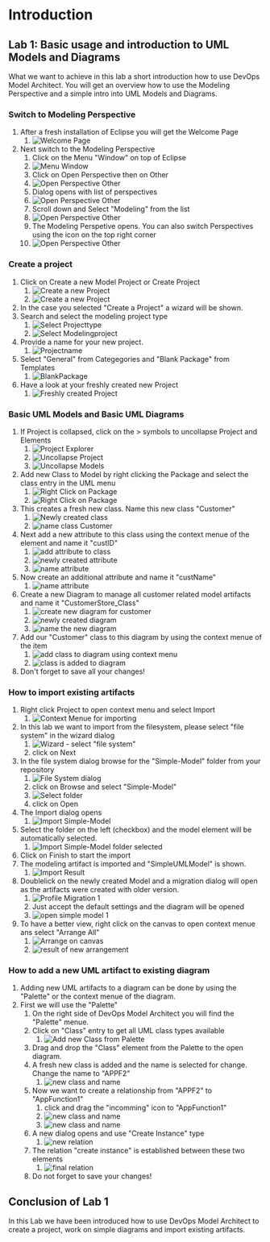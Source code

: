 # Introduction

## Lab 1: Basic usage and introduction to UML Models and Diagrams

What we want to achieve in this lab a short introduction how to use DevOps Model Architect. You will get an overview how to use the Modeling Perspective and a simple intro into UML Models and Diagrams.

### Switch to Modeling Perspective

1. After a fresh installation of Eclipse you will get the Welcome Page
   1. ![Welcome Page](images/Lab_1/0000_1_Eclipse_Welcome.png)
2. Next switch to the Modeling Perspective
   1. Click on the Menu "Window" on top of Eclipse
   2. ![Menu Window](images/Lab_1/0000_1_Perspective_1.png)
   3. Click on Open Perspective then on Other
   4. ![Open Perspective Other](images/Lab_1/0000_1_Perspective_2.png)
   5. Dialog opens with list of perspectives
   6. ![Open Perspective Other](images/Lab_1/0000_1_Perspective_3.png)
   7. Scroll down and Select "Modeling" from the list
   8. ![Open Perspective Other](images/Lab_1/0000_1_Perspective_4.png)
   9. The Modeling Perspetive opens. You can also switch Perspectives using the icon on the top right corner
   10. ![Open Perspective Other](images/Lab_1/0000_1_Perspective_5.png)

### Create a project

1. Click on Create a new Model Project or Create Project
   1. ![Create a new Project](images/Lab_1/0001_1_Create_Model_Project.png)
   2. ![Create a new Project](images/Lab_1/0001_1_Create_Project.png)
2. In the case you selected "Create a Project" a wizard will be shown.
3. Search and select the modeling project type
   1. ![Select Projecttype](images/Lab_1/0001_2_SelectProjectType.png)
   2. ![Select Modelingproject](images/Lab_1/0001_3_ModelingProject.png)
4. Provide a name for your new project.
   1. ![Projectname](images/Lab_1/0001_4_ProjectName.png)
5. Select "General" from Categegories and "Blank Package" from Templates
   1. ![BlankPackage](images/Lab_1/0001_5_BlankPackage.png)
6. Have a look at your freshly created new Project
   1. ![Freshly created Project](images/Lab_1/0001_6_NewlyCreatedProject.png)

### Basic UML Models and Basic UML Diagrams

1. If Project is collapsed, click on the > symbols to uncollapse Project and Elements
   1. ![Project Explorer](images/Lab_1/0001_7_project_explorer.png)
   2. ![Uncollapse Project](images/Lab_1/0001_8_uncollapse_project.png)
   3. ![Uncollapse Models](images/Lab_1/0001_9_uncollapse_models.png)
2. Add new Class to Model by right clicking the Package and select the class entry in the UML menu
   1. ![Right Click on Package](images/Lab_1/0002_1_add_uml_element.png)
   2. ![Right Click on Package](images/Lab_1/0002_2_add_class.png)
3. This creates a fresh new class. Name this new class "Customer"
   1. ![Newly created class](images/Lab_1/0002_3_newly_created_class.png)
   2. ![name class Customer](images/Lab_1/0002_4_name_class.png)
4. Next add a new attribute to this class using the context menue of the element and name it "custID"
   1. ![add attribute to class](images/Lab_1/0002_5_add_attribute_to_class.png)
   2. ![newly created attribute](images/Lab_1/0002_6_newly_created_attribute.png)
   3. ![name attribute](images/Lab_1/0002_7_name_attribute.png)
5. Now create an additional attribute and name it "custName"
   1. ![name attribute](images/Lab_1/0002_8_add_another_attribute_and_name.png)
6. Create a new Diagram to manage all customer related model artifacts and name it "CustomerStore_Class"
   1. ![create new diagram for customer](images/Lab_1/0003_1_add_class_diagram.png)
   2. ![newly created diagram](images/Lab_1/0003_2_newly_created_diagram.png)
   3. ![name the new diagram](images/Lab_1/0003_3_name_diagram.png)
7. Add our "Customer" class to this diagram by using the context menue of the item
   1. ![add class to diagram using context menu](images/Lab_1/0003_4_add_existing_class_to_diagram.png)
   2. ![class is added to diagram](images/Lab_1/0003_5_existing_class_added.png)
8. Don't forget to save all your changes!

### How to import existing artifacts

1. Right click Project to open context menu and select Import
   1. ![Context Menue for importing](images/Lab_1/0004_1_ImportArtifact.png)
2. In this lab we want to import from the filesystem, please select "file system" in the wizard dialog
   1. ![Wizard - select "file system"](images/Lab_1/0004_2_ImportFileSystem.png)
   2. click on Next
3. In the file system dialog browse for the "Simple-Model" folder from your repository
   1. ![File System dialog](images/Lab_1/0004_3_SelectDirectory_1.png)
   2. click on Browse and select "Simple-Model"
   3. ![Select folder](images/Lab_1/0004_3_SelectDirectory_2.png)
   4. click on Open
4. The Import dialog opens
   1. ![Import Simple-Model](images/Lab_1/0004_4_ImportModel_1.png)
5. Select the folder on the left (checkbox) and the model element will be automatically selected.
   1. ![Import Simple-Model folder selected](images/Lab_1/0004_4_ImportModel_2.png)
6. Click on Finish to start the import
7. The modeling artifact is imported and "SimpleUMLModel" is shown.
   1. ![Import Result](images/Lab_1/0004_5_ImportResult.png)
8. Doublelick on the newly created Model and a migration dialog will open as the artifacts were created with older version.
   1. ![Profile Migration 1](images/Lab_1/0004_6_OpenModel_1.png)
   2. Just accept the default settings and the diagram will be opened
   3. ![open simple model 1](images/Lab_1/0004_6_OpenModel_2.png)
9. To have a better view, right click on the canvas to open context menue ans select "Arrange All"
   1. ![Arrange on canvas](images/Lab_1/0004_6_OpenModel_3.png)
   2. ![result of new arrangement](images/Lab_1/0004_6_OpenModel_4.png)

### How to add a new UML artifact to existing diagram

1. Adding new UML artifacts to a diagram can be done by using the "Palette" or the context menue of the diagram.
2. First we will use the "Palette"
   1. On the right side of DevOps Model Architect you will find the "Palette" menue.
   2. Click on "Class" entry to get all UML class types available
      1. ![Add new Class from Palette](images/Lab_1/0004_7_AddModelElement_1.png)
   3. Drag and drop the "Class" element from the Palette to the open diagram.
   4. A fresh new class is added and the name is selected for change. Change the name to "APPF2"
      1. ![new class and name](images/Lab_1/0004_7_AddModelElement_2.png)
   5. Now we want to create a relationship from "APPF2" to "AppFunction1"
      1. click and drag the "incomming" icon to "AppFunction1"
      2. ![new class and name](images/Lab_1/0004_7_AddModelElement_3.png)
      3. ![new class and name](images/Lab_1/0004_7_AddModelElement_4.png)
   6. A new dialog opens and use "Create Instance" type
      1. ![new relation](images/Lab_1/0004_7_AddModelElement_5.png)
   7. The relation "create instance" is established between these two elements
      1. ![final relation](images/Lab_1/0004_7_AddModelElement_6.png)
   8. Do not forget to save your changes!

## Conclusion of Lab 1

In this Lab we have been introduced how to use DevOps Model Architect to create a project, work on simple diagrams and import existing artifacts.

